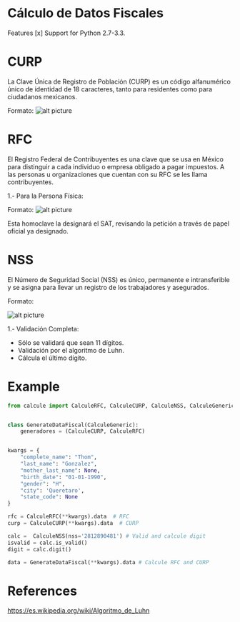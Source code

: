 # Cálculo de Datos Fiscales

Features
[x] Support for Python 2.7-3.3.

#  CURP

La Clave Única de Registro de Población (CURP) es un código alfanumérico único de identidad de 18 caracteres, tanto para residentes como para ciudadanos mexicanos.

Formato:
![alt picture](https://github.com/thomgonzalez/pyfiscal/blob/master/img/CURP.jpg)


# RFC

El Registro Federal de Contribuyentes es una clave que se usa en México para distinguir a cada individuo o empresa obligado a pagar impuestos. A las personas u organizaciones que cuentan con su RFC se les llama contribuyentes.

1.- Para la Persona Física:

Formato:
![alt picture](https://github.com/thomgonzalez/pyfiscal/blob/master/img/RFC.jpg)

Esta homoclave la designará el SAT, revisando la petición a través de papel oficial ya designado.


# NSS

El Número de Seguridad Social (NSS) es único, permanente e intransferible y se asigna para llevar un registro de los trabajadores y asegurados.

Formato:

![alt picture](https://github.com/thomgonzalez/pyfiscal/blob/master/img/NSS.png)

1.- Validación Completa:
* Sólo se validará que sean 11 dígitos.
* Validación por el algoritmo de Luhn.
* Cálcula el último dígito.


# Example
```python
from calcule import CalculeRFC, CalculeCURP, CalculeNSS, CalculeGeneric


class GenerateDataFiscal(CalculeGeneric):
	generadores = (CalculeCURP, CalculeRFC)


kwargs = {
	"complete_name": "Thom",
	"last_name": "Gonzalez",
	"mother_last_name": None,
	"birth_date": "01-01-1990",
	"gender": "H",
	"city": 'Queretaro',
	"state_code": None
}

rfc = CalculeRFC(**kwargs).data  # RFC
curp = CalculeCURP(**kwargs).data  # CURP

calc =  CalculeNSS(nss='2812890481') # Valid and calcule digit
isvalid = calc.is_valid()
digit = calc.digit()

data = GenerateDataFiscal(**kwargs).data # Calcule RFC and CURP

```


# References
https://es.wikipedia.org/wiki/Algoritmo_de_Luhn
